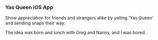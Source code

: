 ### Yas Queen iOS App

Show appreciation for friends and strangers alike by yelling 'Yas Queen' and sending snaps their way.

The idea was born and lunch with Greg and Nanny, and I was bored.

